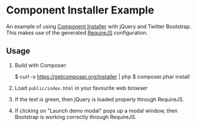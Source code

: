 Component Installer Example
===========================

An example of using [Component Installer](http://robloach.github.com/component-installer)
with jQuery and Twitter Bootstrap. This makes use of the generated
[RequireJS](http://requirejs.org) configuration.

Usage
-----

1. Build with Composer:

    $ curl -s https://getcomposer.org/installer | php
    $ composer.phar install

2. Load `public/index.html` in your favourite web browser

3. If the text is green, then jQuery is loaded properly through RequireJS.

4. If clicking on "Launch demo modal" pops up a modal window, then Bootstrap is
   working correctly through RequireJS.
